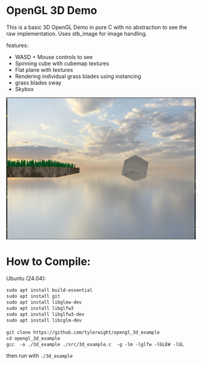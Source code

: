 # OpenGL 3D Demo

This is a basic 3D OpenGL Demo in pure C with no abstraction to see the raw implementation. Uses stb_image for image handling.

features: 

- WASD + Mouse controls to see
- Spinning cube with cubemap textures
- Flat plane with textures
- Rendering individual grass blades using instancing
- grass blades sway
- Skybox




![alt text](assets/readme.png)


# How to Compile:


Ubuntu (24.04):

```
sudo apt install build-essential
sudo apt install git
sudo apt install libglew-dev
sudo apt install libglfw3
sudo apt install libglfw3-dev
sudo apt install libcglm-dev

git clone https://github.com/tylerwight/opengl_3d_example
cd opengl_3d_example
gcc  -o ./3d_example ./src/3d_example.c  -g -lm -lglfw -lGLEW -lGL
```

then run with `./3d_example`

